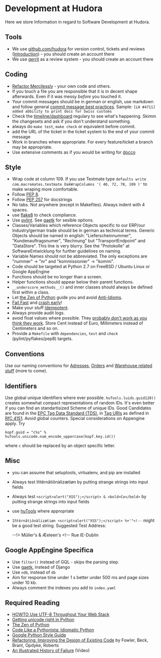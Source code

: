 # Development at Hudora

Here we store Information in regard to Software Development at Hudora.

## Tools


* We use [github.com/hudora][github] for version control, tickets and reviews
  ([Introduction][githubintro]) - you should create an account there
* We use [gerrit][gerrithudora] as a review system - you should create an account there

[github]: http://github.com/hudora
[githubintro]: https://cybernetics.hudora.biz/intern/wordpress/2009/12/github-it-is/
[gerrithudora]: http://gerrit.hudora.de/
[sublime]: http://www.sublimetext.com/


##  Coding

 * [Refactor Mercilessly][refactor] - your own code and others.
 * If you touch a file you are responsible that it is in decent shape afterwards. Even if it was messy *before* you touched it.
 * Your commit messages should be in german or english, use markdown and follow general [commit message best practices][commitmessage]. Sample: `[LH #4711] added abbility to print docs for Swiss customs`
 * Check the [timeline/dashboard][timeline] regulary to see what's happening. Skimm the changesets and ask if you don't understand something.
 * always do `make test`, `make check` or equivalent before commit.
 * add the URL of the ticket in the ticket system to the end of your commit message
 * Work in branches where appropriate. For every feature/ticket a branch may be appropriate.
 * Use extensive comments as if you would be writing for [docco][docco]
 
[refactor]: http://www.extremeprogramming.org/rules/refactor.html
[commitmessage]: http://www.tpope.net/node/106
[timeline]: https://github.com/organizations/hudora/
[docco]: http://jashkenas.github.com/docco/


## Style

 * Wrap code at column 109. If you use Textmate type
   `defaults write com.macromates.textmate OakWrapColumns '( 40, 72, 78, 109 )'` to make wraping
   more comfortable.
 * Follow [PEP 8][pep8].
 * Follow [PEP 257][pep257] for docstrings
 * No tabs. Not anywhere (except in Makefiles). Always indent with 4 spaces.
 * use [flake8][flake8] to check compliance. 
 * Use [pylint][pylint]. See [gaetk][gaetkinc] for sesible options.
 * Classes/Variables which reference Objects specific to our ERP/our Industry/german trade should be in german as technical terms. Generic Objects should be named in english: "Lieferscheinnummer", "Kundenauftragsnumer", "Rechnung" but "TransportEndpoint" and "DataStore". This line is very blurry. See the "Protokolle" at SoftwareEntwicklung for further guidelines on naming.
 * Variable Names should not be abbreviated. The only exceptions are "nummer" -> "nr" and "kommissionier" -> "kommi".
 * Code should be targeted at Python 2.7 on FreeBSD / Ubuntu Linux or Google AppEngine
 * Functions should be no longer than a screen.
 * Helper functions should appear below their parent functions.
 * `__underscore_methods__()` and inner classes should always be defined first within a class.
 * Let [the Zen of Python][zen] guide you and avoid [Anti-Idioms][donts].
 * [Fail Fast][failfast] and [crash early][crashearly]!
 * Make your stuff [Idempotent][idempotent].
 * Always provide audit logs.
 * avoid float values where possible. They [probably don't work as you think they work][floats]. Store Cent instead of Euro, Millimeters instead of Centimeters and so on.
 * Provide a `Makefile` with `dependencies`, `test` and `check` (pylint/pyflakes/pep8) targets.

[pep8]: http://www.python.org/dev/peps/pep-0008/
[pep257]: http://www.python.org/dev/peps/pep-0257/
[flake8]: https://pypi.python.org/pypi/flake8
[pylint]: http://www.python.org/pypi/pylint 
[gaetkinc]: https://github.com/mdornseif/appengine-toolkit/blob/master/include.mk
[zen]: http://www.python.org/dev/peps/pep-0020/
[donts]: http://docs.python.org/howto/doanddont.html
[failfast]: http://en.wikipedia.org/wiki/Fail-fast 
[crashearly]: https://sites.google.com/a/hudora.de/intern/doc/blog-archiv/blog-sonstige-eintraege-2/offensive-programming-or-crash-early-crash-often
[coverage]: http://www.python.org/pypi/coverage
[floats]: http://docs.sun.com/source/806-3568/ncg_goldberg.html
[idempotent]: http://en.wikipedia.org/wiki/Idempotent


## Conventions

Use our naming conventions for [Adresses][adressprot], [Orders][orderprotocol] and [Warehouse related stuff][icwmsprot] (more to come).

[adressprot]: http://github.com/mdornseif/huTools/blob/master/doc/standards/address_protocol.markdown
[orderprotocol]: http://github.com/mdornseif/huTools/blob/master/doc/standards/verysimpleorderprotocol.markdown
[icwmsprot]: http://github.com/mdornseif/huTools/blob/master/doc/standards/messaging_ic-wms.markdown


## Identifiers

Use global unique identifiers where ever possible. `huTools.luids.guid128()` creates somewhat compact representations of random IDs. It's even better if you can find an standartisized Scheme of unique IDs. Good Candidates are found in the [EPC Tag Data Standard (TDS)][tds], in [Tag URIs][taguri] as defined in [RfC 4151][rfc4151]. Avoid global counters. Special considerations on Appengine apply. Try 

```kopf.guid = "c%s" % huTools.unicode.num_encode_uppercase(kopf.key.id())```

where `c` should be replaced by an object specific letter.

[tds]: http://www.epcglobalinc.org/standards/tds/
[taguri]: http://en.wikipedia.org/wiki/Tag_URI
[rfc4151]: http://tools.ietf.org/html/rfc4151


## Misc

* you can assume that setuptools, virtualenv, and pip are installed
* Always test Iñtërnâtiônàlizætiøn by putting strange strings into input fields
* Always test `<script>alert("XSS");</script> & <bold>Co</bold>` by putting strange strings into input fields
* use [huTools](http://hudora.github.com/huTools/) where appropriate
* `Iñtërnâtiônàlizætiøn <script>alert("XSS");</script> %+'"<!--` might be a good test string. Suggested Test Address:
    
    --!> Müller's & Æeleen\'s <!--
    Rue <script>alert("!");</script>
    IE-Dublin


## Google AppEngine Specifica

* Use `filter()` instead of GQL - skips the parsing step.
* Use [gaetk][gaetk], instead of Django
* Use `ndb`, instead of `db`
* Aim for response time under 1 s better under 500 ms and page sizes under 10 kb.
* Always comment the indexes you add to `index.yaml`


[gaetk]: https://github.com/mdornseif/appengine-toolkit


## Required Reading

* [HOWTO Use UTF-8 Throughout Your Web Stack][uft8stack]
* [Getting unicode right in Python][unicode]
* [The Zen of Python][zen]
* [Code Like a Pythonista: Idiomatic Python][idiomatic]
* [Google Python Style Guide][pyguide]
* [Refactoring: Improving the Design of Existing Code][refactoring] by Fowler, Beck, Brant, Opdyke, Roberts
* [An Illustrated History of Failure][failure] (Video)

[uft8stack]: http://rentzsch.tumblr.com/post/9133498042/howto-use-utf-8-throughout-your-web-stack
[unicode]: http://blog.notdot.net/2010/07/Getting-unicode-right-in-Python
[zen]: http://www.python.org/dev/peps/pep-0020/
[idiomatic]: http://python.net/~goodger/projects/pycon/2007/idiomatic/handout.html
[pyguide]: http://google-styleguide.googlecode.com/svn/trunk/pyguide.html
[refactoring]: http://martinfowler.com/books.html#refactoring
[failure]: https://www.youtube.com/watch?v=KkoyVPPXt5w